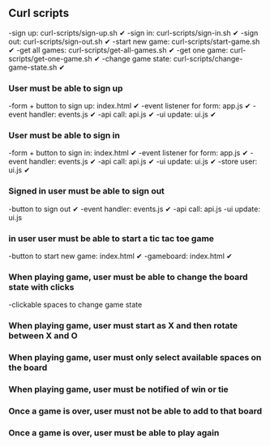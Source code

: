 ## Curl scripts
-sign up: curl-scripts/sign-up.sh ✔
-sign in: curl-scripts/sign-in.sh ✔
-sign out: curl-scripts/sign-out.sh ✔
-start new game: curl-scripts/start-game.sh ✔
-get all games: curl-scripts/get-all-games.sh ✔
-get one game: curl-scripts/get-one-game.sh ✔
-change game state: curl-scripts/change-game-state.sh ✔

### User must be able to sign up
-form + button to sign up: index.html ✔
-event listener for form: app.js ✔
-event handler: events.js ✔
-api call: api.js ✔
-ui update: ui.js ✔

### User must be able to sign in
-form + button to sign in: index.html ✔
-event listener for form: app.js ✔
-event handler: events.js ✔
-api call: api.js ✔
-ui update: ui.js ✔
-store user: ui.js ✔

### Signed in user must be able to sign out
-button to sign out ✔
-event handler: events.js ✔
-api call: api.js
-ui update: ui.js

### in user user must be able to start a tic tac toe game
-button to start new game: index.html ✔
-gameboard: index.html ✔

### When playing game, user must be able to change the board state with clicks

-clickable spaces to change game state

### When playing game, user must start as X and then rotate between X and O

### When playing game, user must only select available spaces on the board

### When playing game, user must be notified of win or tie

### Once a game is over, user must not be able to add to that board

### Once a game is over, user must be able to play again
